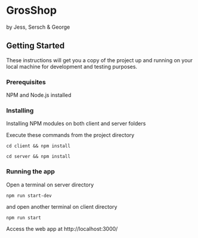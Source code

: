 # GrosShop

by Jess, Sersch & George

## Getting Started

These instructions will get you a copy of the project up and running on your local machine for development and testing purposes.

### Prerequisites

NPM and Node.js installed

### Installing

Installing NPM modules on both client and server folders

Execute these commands from the project directory

```
cd client && npm install
```

```
cd server && npm install
```

### Running the app

Open a terminal on server directory

```
npm run start-dev
```

and open another terminal on client directory

```
npm run start
```

Access the web app at http://localhost:3000/
